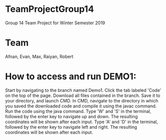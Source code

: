 # TeamProjectGroup14
Group 14 Team Project for Winter Semester 2019

# Team
Afnan, Evan, Max, Raiyan, Robert

# How to access and run DEMO1:
Start by navigating to the branch named Demo1.
Click the tab labeled 'Code' on the top of the page.
Download all files contained in the branch.
Save it to your directory, and launch CMD.
In CMD, navigate to the directory in which you saved the downloaded code and compile it using the javac command.
Run the code using the java command.
Type 'W' and 'S' in the terminal, followed by the enter key to navigate up and down. The resulting coordinates will be shown after each input.
Type 'A' and 'D' in the terminal, followed by the enter key to navigate left and right. The resulting coordinates will be shown after each input.
